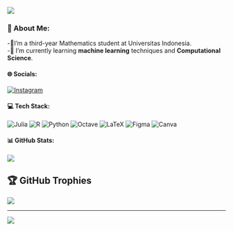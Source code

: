 

![](https://media1.giphy.com/media/v1.Y2lkPTc5MGI3NjExaDcwbG1qN3d6OWt2YTh4a21mY3loMXlsdDNzenF0MGw1aDhva215ZiZlcD12MV9pbnRlcm5hbF9naWZfYnlfaWQmY3Q9Zw/b018SvPzAauSrfr2X8/giphy.gif)
### 💫 About Me:
-🔭I’m a third-year Mathematics student at Universitas Indonesia.<br>-🌱 I’m currently learning **machine learning** techniques and **Computational Science**.


#### 🌐 Socials:
[![Instagram](https://img.shields.io/badge/Instagram-%23E4405F.svg?logo=Instagram&logoColor=white)](https://instagram.com/dwikifb) 

#### 💻 Tech Stack:
![Julia](https://img.shields.io/badge/-Julia-9558B2?style=for-the-badge&logo=julia&logoColor=white) ![R](https://img.shields.io/badge/r-%23276DC3.svg?style=for-the-badge&logo=r&logoColor=white) ![Python](https://img.shields.io/badge/python-3670A0?style=for-the-badge&logo=python&logoColor=ffdd54) ![Octave](https://img.shields.io/badge/OCTAVE-darkblue?style=for-the-badge&logo=octave&logoColor=fcd683) ![LaTeX](https://img.shields.io/badge/latex-%23008080.svg?style=for-the-badge&logo=latex&logoColor=white) ![Figma](https://img.shields.io/badge/figma-%23F24E1E.svg?style=for-the-badge&logo=figma&logoColor=white) ![Canva](https://img.shields.io/badge/Canva-%2300C4CC.svg?style=for-the-badge&logo=Canva&logoColor=white)
#### 📊 GitHub Stats:

![](https://nirzak-streak-stats.vercel.app/?user=DwikiFebrian&theme=default&hide_border=false)<br/>

## 🏆 GitHub Trophies
![](https://github-profile-trophy.vercel.app/?username=DwikiFebrian&theme=radical&no-frame=false&no-bg=false&margin-w=4)

---
[![](https://visitcount.itsvg.in/api?id=DwikiFebrian&icon=0&color=0)](https://visitcount.itsvg.in)


<!-- Proudly created with GPRM ( https://gprm.itsvg.in ) -->